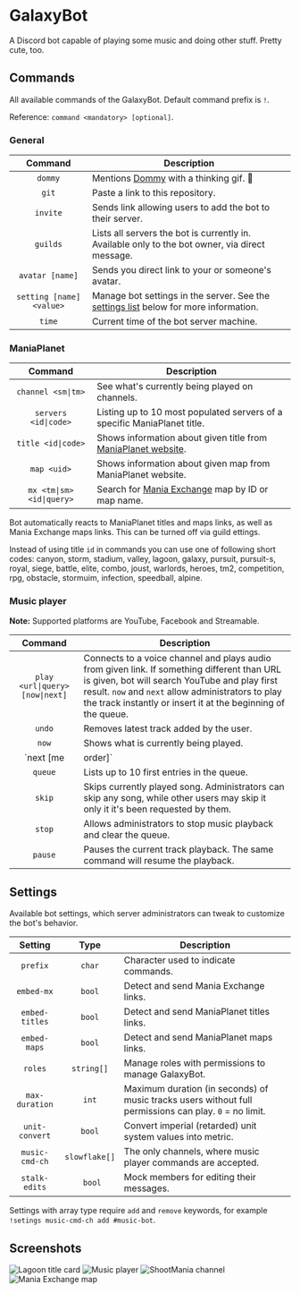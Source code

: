 GalaxyBot
=========
A Discord bot capable of playing some music and doing other stuff. Pretty cute, too.

## Commands
All available commands of the GalaxyBot. Default command prefix is `!`.

Reference: `command <mandatory> [optional]`.

### General

| Command                  | Description |
|:------------------------:| ----------- |
| `dommy`                  | Mentions [Dommy](https://github.com/domino54/) with a thinking gif. 🤔
| `git`                    | Paste a link to this repository.
| `invite`                 | Sends link allowing users to add the bot to their server.
| `guilds`                 | Lists all servers the bot is currently in. Available only to the bot owner, via direct message.
| `avatar [name]`          | Sends you direct link to your or someone's avatar.
| `setting [name] <value>` | Manage bot settings in the server. See the [settings list](#Settings) below for more information.
| `time`                   | Current time of the bot server machine.

### ManiaPlanet

| Command                   | Description |
|:-------------------------:| ----------- |
| `channel <sm\|tm>`        | See what's currently being played on channels.
| `servers <id\|code>`      | Listing up to 10 most populated servers of a specific ManiaPlanet title.
| `title <id\|code>`        | Shows information about given title from [ManiaPlanet website](http://maniaplanet.com/).
| `map <uid>`               | Shows information about given map from ManiaPlanet website.
| `mx <tm\|sm> <id\|query>` | Search for [Mania Exchange](http://mania-exchange.com/) map by ID or map name.

Bot automatically reacts to ManiaPlanet titles and maps links, as well as Mania Exchange maps links. This can be turned off via guild ettings.

Instead of using title `id` in commands you can use one of following short codes: canyon, storm, stadium, valley, lagoon, galaxy, pursuit, pursuit-s, royal, siege, battle, elite, combo, joust, warlords, heroes, tm2, competition, rpg, obstacle, stormuim, infection, speedball, alpine.

### Music player

**Note:** Supported platforms are YouTube, Facebook and Streamable.

| Command                         | Description |
|:-------------------------------:| ----------- |
| `play <url\|query> [now\|next]` | Connects to a voice channel and plays audio from given link. If something different than URL is given, bot will search YouTube and play first result. `now` and `next` allow administrators to play the track instantly or insert it at the beginning of the queue.
| `undo`                          | Removes latest track added by the user.
| `now`                           | Shows what is currently being played.
| `next [me|order]`               | Shows name of the next track in the queue. `me` shows upcoming song requested by you. `order` can tell what song is at specific queue position.
| `queue`                         | Lists up to 10 first entries in the queue.
| `skip`                          | Skips currently played song. Administrators can skip any song, while other users may skip it only it it's been requested by them.
| `stop`                          | Allows administrators to stop music playback and clear the queue.
| `pause`                         | Pauses the current track playback. The same command will resume the playback.

## Settings
Available bot settings, which server administrators can tweak to customize the bot's behavior.

| Setting        | Type          | Description |
|:--------------:|:-------------:| ----------- |
| `prefix`       | `char`        | Character used to indicate commands.
| `embed-mx`     | `bool`        | Detect and send Mania Exchange links.
| `embed-titles` | `bool`        | Detect and send ManiaPlanet titles links.
| `embed-maps`   | `bool`        | Detect and send ManiaPlanet maps links.
| `roles`        | `string[]`    | Manage roles with permissions to manage GalaxyBot.
| `max-duration` | `int`         | Maximum duration (in seconds) of music tracks users without full permissions can play. `0` = no limit.
| `unit-convert` | `bool`        | Convert imperial (retarded) unit system values into metric.
| `music-cmd-ch` | `slowflake[]` | The only channels, where music player commands are accepted.
| `stalk-edits`  |` bool`        | Mock members for editing their messages.

Settings with array type require `add` and `remove` keywords, for example `!setings music-cmd-ch add #music-bot`.

## Screenshots

![Lagoon title card](https://i.imgur.com/n41wMvK.png)
![Music player](https://i.imgur.com/hGyRSFq.png)
![ShootMania channel](https://i.imgur.com/95Z3hSG.png)
![Mania Exchange map](https://i.imgur.com/2FIayqY.png)
